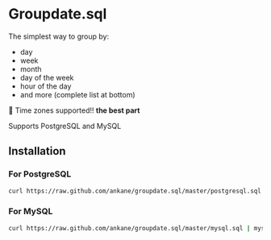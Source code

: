 # Groupdate.sql

The simplest way to group by:

- day
- week
- month
- day of the week
- hour of the day
- and more (complete list at bottom)

:tada: Time zones supported!! **the best part**

Supports PostgreSQL and MySQL

## Installation

### For PostgreSQL

```sh
curl https://raw.github.com/ankane/groupdate.sql/master/postgresql.sql | psql db_name
```

### For MySQL

```sh
curl https://raw.github.com/ankane/groupdate.sql/master/mysql.sql | mysql -u root db_name
```
